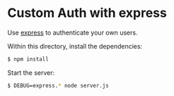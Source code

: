 # Custom Auth with express

Use [express](http://expressjs.com/) to authenticate your own users.

Within this directory, install the dependencies:

```bash
$ npm install
```

Start the server:

```bash
$ DEBUG=express.* node server.js
```
